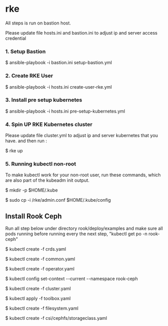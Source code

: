 # rke

All steps is run on bastion host.

Please update file hosts.ini and bastion.ini to adjust ip and server access credential

### 1. Setup Bastion

$ ansible-playbook -i bastion.ini setup-bastion.yml

### 2. Create RKE User

$ ansible-playbook -i hosts.ini create-user-rke.yml

### 3. Install pre setup kubernetes

$ ansible-playbook -i hosts.ini pre-setup-kubernetes.yml

### 4. Spin UP RKE Kubernetes cluster

Please update file cluster.yml to adjust ip and server kubernetes that you have. and then run :

$ rke up

### 5. Running kubectl non-root
To make kubectl work for your non-root user, run these commands, which are also part of the kubeadm init output.

$ mkdir -p $HOME/.kube

$ sudo cp -i /rke/admin.conf $HOME/.kube/config



## Install Rook Ceph

Run all step below under directory rook/deploy/examples and make sure all pods running before running every the next step, "kubectl get po -n rook-ceph"

$ kubectl create -f crds.yaml

$ kubectl create -f common.yaml

$ kubectl create -f operator.yaml

$ kubectl config set-context --current --namespace rook-ceph

$ kubectl create -f cluster.yaml

$ kubectl  apply  -f toolbox.yaml

$ kubectl create -f filesystem.yaml

$ kubectl create -f csi/cephfs/storageclass.yaml
